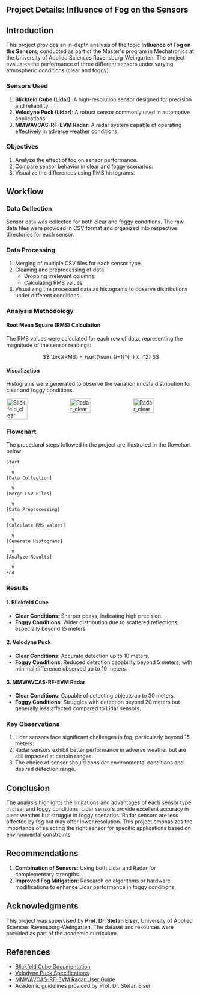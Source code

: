 ## Project Details: Influence of Fog on the Sensors

## Introduction

This project provides an in-depth analysis of the topic **Influence of Fog on the Sensors**, conducted as part of the Master's program in Mechatronics at the University of Applied Sciences Ravensburg-Weingarten. The project evaluates the performance of three different sensors under varying atmospheric conditions (clear and foggy).

### Sensors Used

1. **Blickfeld Cube (Lidar)**: A high-resolution sensor designed for precision and reliability.
2. **Velodyne Puck (Lidar)**: A robust sensor commonly used in automotive applications.
3. **MMWAVCAS-RF-EVM Radar**: A radar system capable of operating effectively in adverse weather conditions.

### Objectives

1. Analyze the effect of fog on sensor performance.
2. Compare sensor behavior in clear and foggy scenarios.
3. Visualize the differences using RMS histograms.

## Workflow

### Data Collection

Sensor data was collected for both clear and foggy conditions. The raw data files were provided in CSV format and organized into respective directories for each sensor.

### Data Processing

1. Merging of multiple CSV files for each sensor type.
2. Cleaning and preprocessing of data:
   - Dropping irrelevant columns.
   - Calculating RMS values.
3. Visualizing the processed data as histograms to observe distributions under different conditions.

### Analysis Methodology

#### Root Mean Square (RMS) Calculation

The RMS values were calculated for each row of data, representing the magnitude of the sensor readings:

$$
\text{RMS} = \sqrt{\sum_{i=1}^{n} x_i^2}
$$

#### Visualization

Histograms were generated to observe the variation in data distribution for clear and foggy conditions.

<div style="display: flex; justify-content: space-around;">
  <img src="https://drive.google.com/file/d/1xhiEUqHokxLjKxtrraLYnqb8oKcj2mu1/view?usp=drive_link" alt="Blickfeld_clear" width="33%">
  <img src="https://drive.google.com/file/d/1A6-pIaxchyoeduwjUNb6ktYsj8UKYkTh/view?usp=drive_link" alt="Radar_clear" width="33%">
  <img src="https://drive.google.com/file/d/1FA76mXstreF4uOfHQZp8e3vFck_NxZ3Q/view?usp=drive_link" alt="Radar_clear" width="33%">
</div>

### Flowchart

The procedural steps followed in the project are illustrated in the flowchart below:

```
Start
  |
  V
[Data Collection]
  |
  V
[Merge CSV Files]
  |
  V
[Data Preprocessing]
  |
  V
[Calculate RMS Values]
  |
  V
[Generate Histograms]
  |
  V
[Analyze Results]
  |
  V
End
```

### Results

#### 1. Blickfeld Cube
- **Clear Conditions**: Sharper peaks, indicating high precision.
- **Foggy Conditions**: Wider distribution due to scattered reflections, especially beyond 15 meters.

#### 2. Velodyne Puck
- **Clear Conditions**: Accurate detection up to 10 meters.
- **Foggy Conditions**: Reduced detection capability beyond 5 meters, with minimal difference observed up to 10 meters.

#### 3. MMWAVCAS-RF-EVM Radar
- **Clear Conditions**: Capable of detecting objects up to 30 meters.
- **Foggy Conditions**: Struggles with detection beyond 20 meters but generally less affected compared to Lidar sensors.

### Key Observations

1. Lidar sensors face significant challenges in fog, particularly beyond 15 meters.
2. Radar sensors exhibit better performance in adverse weather but are still impacted at certain ranges.
3. The choice of sensor should consider environmental conditions and desired detection range.

## Conclusion
The analysis highlights the limitations and advantages of each sensor type in clear and foggy conditions. Lidar sensors provide excellent accuracy in clear weather but struggle in foggy scenarios. Radar sensors are less affected by fog but may offer lower resolution. This project emphasizes the importance of selecting the right sensor for specific applications based on environmental constraints.

## Recommendations

1. **Combination of Sensors**: Using both Lidar and Radar for complementary strengths.
2. **Improved Fog Mitigation**: Research on algorithms or hardware modifications to enhance Lidar performance in foggy conditions.

## Acknowledgments

This project was supervised by **Prof. Dr. Stefan Elser**, University of Applied Sciences Ravensburg-Weingarten. The dataset and resources were provided as part of the academic curriculum.

## References

- [Blickfeld Cube Documentation](https://www.blickfeld.com/products/cube/)
- [Velodyne Puck Specifications](https://velodynelidar.com/products/puck/)
- [MMWAVCAS-RF-EVM Radar User Guide](https://www.ti.com/tool/MMWAVE-STUDIO)
- Academic guidelines provided by Prof. Dr. Stefan Elser
